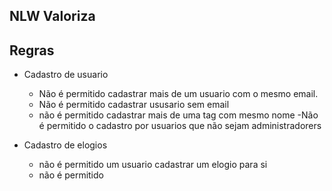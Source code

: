 ## NLW Valoriza

## Regras

- Cadastro de usuario
    - Não é permitido cadastrar mais de um usuario com o mesmo email.
    - Não é permitido cadastrar ususario sem email
    - não é permitido cadastrar mais de uma tag com mesmo nome
    -Não é permitido o cadastro por usuarios que não sejam administradorers

- Cadastro de elogios
  - não é permitido um usuario cadastrar um elogio para si
  - não é permitido